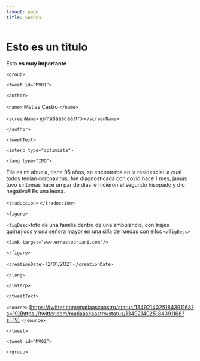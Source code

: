 ```yaml
---
layout: page
title: Sueños
---
```


# Esto es un titulo 

Esto **es muy importante** 


`<group>`

`<tweet id=“MV01”>`

`<author>`

`<name>` Matias Castro `</name>`

`<screenName>` @matiaascaastro `</screenName>`

`</author>`

`<tweetText>`

`<interp type="optimista">`

`<lang type="ING">`

Ella es mi abuela, tiene 95 años, se encontraba en la residencial la cual todos tenían coronavirus, fue diagnosticada con covid hace 1 mes, jamás tuvo síntomas hace un par de días le hicieron el segundo hisopado y dio negativo!! Es una leona.

`<traduccion>` `</traduccion>`

`<figure>`

`<figDesc>`foto de una familia dentro de una ambulancia, con trajes quirurjicos y una señora mayor en una silla de ruedas con ellos `</figDesc>`

`<link target="www.ernestopriani.com"/>`

`</figure>`

`<creationDate>` 12/01/2021 `</creationDate>`

`</lang>`

`</interp>`

`</tweetText>`

`<source>` [https://twitter.com/matiaascaastro/status/1349214025184391168?s=19](https://twitter.com/matiaascaastro/status/1349214025184391168?s=19) `</source>` 

`</tweet>`

`<tweet id=“MV02”>`


`</group>`

